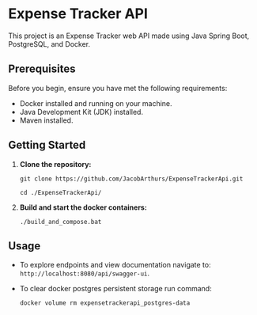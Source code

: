 # Expense Tracker API

This project is an Expense Tracker web API made using Java Spring Boot, PostgreSQL, and Docker.

## Prerequisites

Before you begin, ensure you have met the following requirements:

- Docker installed and running on your machine.
- Java Development Kit (JDK) installed.
- Maven installed.

## Getting Started
1. **Clone the repository:**

   ```
   git clone https://github.com/JacobArthurs/ExpenseTrackerApi.git
   
   cd ./ExpenseTrackerApi/
   ```
2. **Build and start the docker containers:**
    ```
    ./build_and_compose.bat
    ```

## Usage
- To explore endpoints and view documentation navigate to: `http://localhost:8080/api/swagger-ui`.

- To clear docker postgres persistent storage run command:
    ```
    docker volume rm expensetrackerapi_postgres-data
    ```